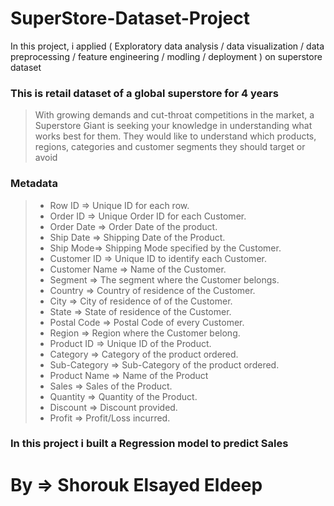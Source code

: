 # SuperStore-Dataset-Project
In this project, i applied ( Exploratory data analysis / data visualization / data preprocessing / feature engineering / modling / deployment ) on superstore dataset

### This is retail dataset of a global superstore for 4 years
> With growing demands and cut-throat competitions in the market, a Superstore Giant is seeking your knowledge in understanding what works best for them. They would like to understand which products, regions, categories and customer segments they should target or avoid
### Metadata
> - Row ID => Unique ID for each row.
> - Order ID => Unique Order ID for each Customer.
> - Order Date => Order Date of the product.
> - Ship Date => Shipping Date of the Product.
> - Ship Mode=> Shipping Mode specified by the Customer.
> - Customer ID => Unique ID to identify each Customer.
> - Customer Name => Name of the Customer.
> - Segment => The segment where the Customer belongs.
> - Country => Country of residence of the Customer.
> - City => City of residence of of the Customer.
> - State => State of residence of the Customer.
> - Postal Code => Postal Code of every Customer.
> - Region => Region where the Customer belong.
> - Product ID => Unique ID of the Product.
> - Category => Category of the product ordered.
> - Sub-Category => Sub-Category of the product ordered.
> - Product Name => Name of the Product
> - Sales => Sales of the Product.
> - Quantity => Quantity of the Product.
> - Discount => Discount provided.
> - Profit => Profit/Loss incurred.

### In this project i built a Regression model to predict Sales 
# By => Shorouk Elsayed Eldeep
